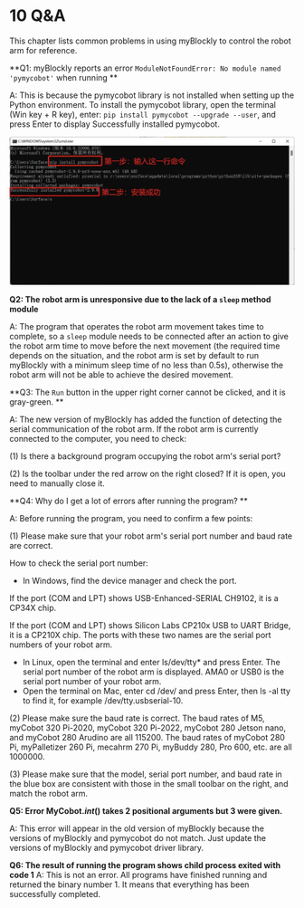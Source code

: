 # 10 Q&A

This chapter lists common problems in using myBlockly to control the robot arm for reference.

**Q1: ​​myBlockly reports an error `ModuleNotFoundError: No module named 'pymycobot'` when running **

A: This is because the pymycobot library is not installed when setting up the Python environment. To install the pymycobot library, open the terminal (Win key + R key), enter: `pip install pymycobot --upgrade --user`, and press Enter to display Successfully installed pymycobot.

<img src="../../../../resource\3-FunctionsAndApplications\6.developmentGuide\myBlocklyAndUlFlow\Q&A/Q&A.jpg" style="zoom: 50%;" />

**Q2: The robot arm is unresponsive due to the lack of a `sleep` method module**

A: The program that operates the robot arm movement takes time to complete, so a `sleep` module needs to be connected after an action to give the robot arm time to move before the next movement (the required time depends on the situation, and the robot arm is set by default to run myBlockly with a minimum sleep time of no less than 0.5s), otherwise the robot arm will not be able to achieve the desired movement.

**Q3: The `Run` button in the upper right corner cannot be clicked, and it is gray-green. **

A: The new version of myBlockly has added the function of detecting the serial communication of the robot arm. If the robot arm is currently connected to the computer, you need to check:

(1) Is there a background program occupying the robot arm's serial port?

(2) Is the toolbar under the red arrow on the right closed? If it is open, you need to manually close it.

**Q4: Why do I get a lot of errors after running the program? **

A: Before running the program, you need to confirm a few points:

(1) Please make sure that your robot arm's serial port number and baud rate are correct.

 How to check the serial port number:

* In Windows, find the device manager and check the port.

If the port (COM and LPT) shows USB-Enhanced-SERIAL CH9102, it is a CP34X chip.

If the port (COM and LPT) shows Silicon Labs CP210x USB to UART Bridge, it is a CP210X chip. The ports with these two names are the serial port numbers of your robot arm.

* In Linux, open the terminal and enter ls/dev/tty* and press Enter. The serial port number of the robot arm is displayed. AMA0 or USB0
is the serial port number of your robot arm.
* Open the terminal on Mac, enter cd /dev/ and press Enter, then ls -al tty to find it, for example /dev/tty.usbserial-10.

(2) Please make sure the baud rate is correct. The baud rates of M5, myCobot 320 Pi-2020, myCobot 320 Pi-2022, myCobot 280 Jetson nano, and myCobot 280 Arudino are all 115200. The baud rates of myCobot 280 Pi, myPalletizer 260 Pi, mecahrm 270 Pi, myBuddy 280, Pro 600, etc. are all 1000000.

(3) Please make sure that the model, serial port number, and baud rate in the blue box are consistent with those in the small toolbar on the right, and match the robot arm.

**Q5: Error MyCobot._int_() takes 2 positional arguments but 3 were given.**

A: This error will appear in the old version of myBlockly because the versions of myBlockly and pymycobot do not match. Just update the versions of myBlockly and pymycobot driver library.

**Q6: The result of running the program shows child process exited with code 1**
A: This is not an error. All programs have finished running and returned the binary number 1. It means that everything has been successfully completed.